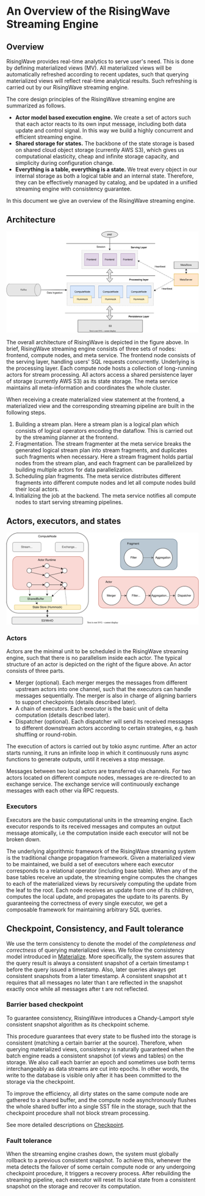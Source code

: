 # An Overview of the RisingWave Streaming Engine

<!-- toc -->

## Overview

RisingWave provides real-time analytics to serve user's need. This is done by defining materialized views (MV). All materialized views will be automatically refreshed according to recent updates, such that querying materialized views will reflect real-time analytical results. Such refreshing is carried out by our RisingWave streaming engine.

The core design principles of the RisingWave streaming engine are summarized as follows.

* **Actor model based execution engine.** We create a set of actors such that each actor reacts to its own input message, including both data update and control signal. In this way we build a highly concurrent and efficient streaming engine.
* **Shared storage for states.** The backbone of the state storage is based on shared cloud object storage (currently AWS S3), which gives us computational elasticity, cheap and infinite storage capacity, and simplicity during configuration change.
* **Everything is a table, everything is a state.** We treat every object in our internal storage as both a logical table and an internal state. Therefore, they can be effectively managed by catalog, and be updated in a unified streaming engine with consistency guarantee.

In this document we give an overview of the RisingWave streaming engine.

## Architecture

![streaming-architecture](../images/streaming-overview/streaming-architecture.svg)

The overall architecture of RisingWave is depicted in the figure above. In brief, RisingWave streaming engine consists of three sets of nodes: frontend, compute nodes, and meta service. The frontend node consists of the serving layer, handling users' SQL requests concurrently. Underlying is the processing layer. Each compute node hosts a collection of long-running actors for stream processing. All actors access a shared persistence layer of storage (currently AWS S3) as its state storage. The meta service maintains all meta-information and coordinates the whole cluster.

When receiving a create materialized view statement at the frontend, a materialized view and the corresponding streaming pipeline are built in the following steps.

1. Building a stream plan. Here a stream plan is a logical plan which consists of logical operators encoding the dataflow. This is carried out by the streaming planner at the frontend.
2. Fragmentation. The stream fragmenter at the meta service breaks the generated logical stream plan into stream fragments, and duplicates such fragments when necessary. Here a stream fragment holds partial nodes from the stream plan, and each fragment can be parallelized by building multiple actors for data parallelization.
3. Scheduling plan fragments. The meta service distributes different fragments into different compute nodes and let all compute nodes build their local actors.
4. Initializing the job at the backend. The meta service notifies all compute nodes to start serving streaming pipelines.
## Actors, executors, and states

![streaming-executor](../images/streaming-overview/streaming-executor-and-compute-node.svg)

### Actors

Actors are the minimal unit to be scheduled in the RisingWave streaming engine, such that there is no parallelism inside each actor. The typical structure of an actor is depicted on the right of the figure above. An actor consists of three parts.

* Merger (optional). Each merger merges the messages from different upstream actors into one channel, such that the executors can handle messages sequentially. The merger is also in charge of aligning barriers to support checkpoints (details described later).
* A chain of executors. Each executor is the basic unit of delta computation (details described later).
* Dispatcher (optional). Each dispatcher will send its received messages to different downstream actors according to certain strategies, e.g. hash shuffling or round-robin.

The execution of actors is carried out by tokio async runtime. After an actor starts running, it runs an infinite loop in which it continuously runs async functions to generate outputs, until it receives a stop message.

Messages between two local actors are transferred via channels. For two actors located on different compute nodes, messages are re-directed to an exchange service. The exchange service will continuously exchange messages with each other via RPC requests.

### Executors

Executors are the basic computational units in the streaming engine. Each executor responds to its received messages and computes an output message atomically, i.e the computation inside each executor will not be broken down.

The underlying algorithmic framework of the RisingWave streaming system is the traditional change propagation framework. Given a materialized view to be maintained, we build a set of executors where each executor corresponds to a relational operator (including base table). When any of the base tables receive an update, the streaming engine computes the changes to each of the materialized views by recursively computing the update from the leaf to the root. Each node receives an update from one of its children, computes the local update, and propagates the update to its parents. By guaranteeing the correctness of every single executor, we get a composable framework for maintaining arbitrary SQL queries.

## Checkpoint, Consistency, and Fault tolerance

We use the term consistency to denote the model of the *completeness and correctness* of querying materialized views. We follow the consistency model introduced in [Materialize](https://materialize.com/blog/consistency/). More specifically, the system assures that the query result is always a consistent snapshot of a certain timestamp t before the query issued a timestamp. Also, later queries always get consistent snapshots from a later timestamp. A consistent snapshot at t requires that all messages no later than t are reflected in the snapshot exactly once while all messages after t are not reflected.

### Barrier based checkpoint

To guarantee consistency, RisingWave introduces a Chandy-Lamport style consistent snapshot algorithm as its checkpoint scheme.

This procedure guarantees that every state to be flushed into the storage is consistent (matching a certain barrier at the source). Therefore, when querying materialized views, consistency is naturally guaranteed when the batch engine reads a consistent snapshot (of views and tables) on the storage. We also call each barrier an epoch and sometimes use both terms interchangeably as data streams are cut into epochs. In other words, the write to the database is visible only after it has been committed to the storage via the checkpoint.

To improve the efficiency, all dirty states on the same compute node are gathered to a shared buffer, and the compute node asynchronously flushes the whole shared buffer into a single SST file in the storage, such that the checkpoint procedure shall not block stream processing.

See more detailed descriptions on [Checkpoint](./checkpoint.md).

### Fault tolerance

When the streaming engine crashes down, the system must globally rollback to a previous consistent snapshot. To achieve this, whenever the meta detects the failover of some certain compute node or any undergoing checkpoint procedure, it triggers a recovery process. After rebuilding the streaming pipeline, each executor will reset its local state from a consistent snapshot on the storage and recover its computation.
